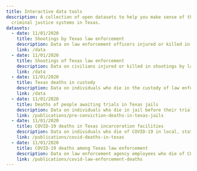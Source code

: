 ```yaml
---
title: Interactive data tools
description: A collection of open datasets to help you make sense of the complex
  criminal justice systems in Texas.
datasets:
  - date: 11/01/2020
    title: Shootings by Texas law enforcement
    description: Data on law enforcement officers injured or killed in shootings
    link: /data
  - date: 11/01/2020
    title: Shootings of Texas law enforcement
    description: Data on civilians injured or killed in shootings by law enforcement
    link: /data
  - date: 11/01/2020
    title: Texas deaths in custody
    description: Data on individuals who die in the custody of law enforcement
    link: /data
  - date: 11/01/2020
    title: Deaths of people awaiting trials in Texas jails
    description: Data on individuals who die in jail before their trial
    link: /publications/pre-conviction-deaths-in-texas-jails
  - date: 11/01/2020
    title: COVID-19 deaths in Texas incarceration facilities
    description: Data on individuals who die of COVID-19 in local, state and federal facilities
    link: /publications/covid-deaths-in-texas
  - date: 11/01/2020
    title: COVID-19 deaths among Texas law enforcement 
    description: Data on law enforcement agency employees who die of COVID-19
    link: /publications/covid-law-enforcement-deaths
---
```

